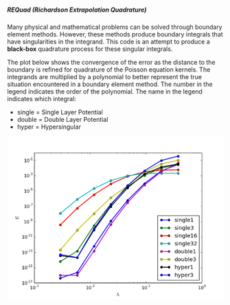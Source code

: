 ##### REQuad (Richardson Extrapolation Quadrature)

Many physical and mathematical problems can be solved through boundary 
element methods. However, these methods produce boundary integrals that 
have singularities in the integrand. This code is an attempt to produce a 
**black-box** quadrature process for these singular integrals. 

The plot below shows the convergence of the error as the distance to the 
boundary is refined for quadrature of the Poisson equation kernels. 
The integrands are multiplied by a polynomial to better represent the true
situation encountered in a boundary element method. The number in the legend 
indicates the order of the polynomial. 
The name in the legend indicates which integral:
* single = Single Layer Potential
* double = Double Layer Potential
* hyper = Hypersingular 

![Error plot](all_errors.png "Error for the Poisson layer potentials as the distance to the boundary is refined.")
